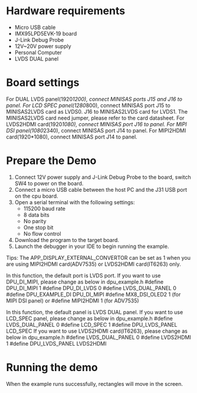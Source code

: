 Hardware requirements
=====================
- Micro USB cable
- IMX95LPD5EVK-19 board
- J-Link Debug Probe
- 12V~20V power supply
- Personal Computer
- LVDS DUAL panel

Board settings
==============
For DUAL LVDS panel(1920*1200), connect MINISAS ports J15 and J16 to panel.
For LCD SPEC panel(1280*800), connect MINISAS port J15 to MINISAS2LVDS card as LVDS0. J16 to MINISAS2LVDS card for LVDS1.
The MINISAS2LVDS card need jumper, please refer to the card datasheet.
For LVDS2HDMI card(1920*1080), connect MINISAS port J16 to panel.
For MIPI DSI panel(1080*2340), connect MINISAS port J14 to panel.
For MIPI2HDMI card(1920*1080), connect MINISAS port J14 to panel.

Prepare the Demo
================
1.  Connect 12V power supply and J-Link Debug Probe to the board, switch SW4 to power on the board.
2.  Connect a micro USB cable between the host PC and the J31 USB port on the cpu board.
3.  Open a serial terminal with the following settings:
    - 115200 baud rate
    - 8 data bits
    - No parity
    - One stop bit
    - No flow control
4.  Download the program to the target board.
5.  Launch the debugger in your IDE to begin running the example.

Tips: The APP_DISPLAY_EXTERNAL_CONVERTOR can be set as 1 when you are using MIPI2HDMI card(ADV7535) or LVDS2HDMI card(IT6263) only.

In this function, the default port is LVDS port. If you want to use DPU_DI_MIPI, please change as below in dpu_example.h
#define DPU_DI_MIPI     1
#define DPU_DI_LVDS     0
#define LVDS_DUAL_PANEL 0
#define DPU_EXAMPLE_DI  DPU_DI_MIPI
#define MX8_DSI_OLED2   1 (for MIPI DSI panel) or #define MIPI2HDMI   1 (for ADV7535)

In this function, the default panel is LVDS DUAL panel. If you want to use LCD_SPEC panel, please change as below in dpu_example.h
#define LVDS_DUAL_PANEL 0
#define LCD_SPEC        1
#define DPU_LVDS_PANEL  LCD_SPEC
If you want to use LVDS2HDMI card(IT6263), please change as below in dpu_example.h
#define LVDS_DUAL_PANEL 0
#define LVDS2HDMI       1
#define DPU_LVDS_PANEL  LVDS2HDMI

Running the demo
================
When the example runs successfully, rectangles will move in the screen.
